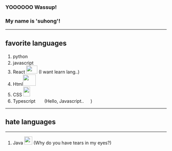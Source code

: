 ### YOOOOOO Wassup!
### My name is 'suhong'!
---------------

## favorite languages

1. python <img src="https://upload.wikimedia.org/wikipedia/commons/thumb/c/c3/Python-logo-notext.svg/110px-Python-logo-notext.svg.png" width="17" height="17"/>
2. javascript <img src="https://upload.wikimedia.org/wikipedia/commons/thumb/9/99/Unofficial_JavaScript_logo_2.svg/140px-Unofficial_JavaScript_logo_2.svg.png" width="17" height="17"/>
3. React <img src="https://upload.wikimedia.org/wikipedia/commons/thumb/a/a7/React-icon.svg/512px-React-icon.svg.png" width="35" height="25"/> (I want learn lang..)
4. Html<img src="https://heropy.blog/css/images/vendor_icons/html5.png" width="40" height="35"/>
5. CSS <img src="https://upload.wikimedia.org/wikipedia/commons/thumb/d/d5/CSS3_logo_and_wordmark.svg/800px-CSS3_logo_and_wordmark.svg.png" width="21" height="30"/>
6. Typescript <img src="https://upload.wikimedia.org/wikipedia/commons/thumb/4/4c/Typescript_logo_2020.svg/220px-Typescript_logo_2020.svg.png" width="20" height="17"/> (Hello, Javascript.. <img src="https://upload.wikimedia.org/wikipedia/commons/thumb/9/99/Unofficial_JavaScript_logo_2.svg/140px-Unofficial_JavaScript_logo_2.svg.png" width="17" height="17"/>)
----------------
## hate languages
----------------
1. Java <img src="https://img1.daumcdn.net/thumb/R1280x0/?scode=mtistory2&fname=https%3A%2F%2Fblog.kakaocdn.net%2Fdn%2FbSV6cj%2FbtqGyJ5fpVF%2FvTEjIKZtaGARh6qQdHzHIK%2Fimg.png" width="25" height="25"/> (Why do you have tears in my eyes?)
